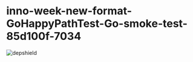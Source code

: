 # inno-week-new-format-GoHappyPathTest-Go-smoke-test-85d100f-7034

![depshield](https://cpeters1.dev.depshield.sonatype.org/badges/depshield-testing/inno-week-new-format-GoHappyPathTest-Go-smoke-test-85d100f-7034/depshield.svg)